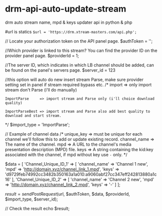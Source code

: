 # drm-api-auto-update-stream
drm auto stream name, mpd &amp; keys updater api in python &amp; php

#url is statics
`$url = 'https://drm.xtream-masters.com/api.php';`

// Locate your authorization token on the API panel page.
$authToken = '';

//Which provider is linked to this stream? You can find the provider ID on the provider panel page.
$providerId = 1;

//The server ID, which indicates in which LB channel should be added, can be found on the panel's servers page.
$server_id = 123

//this option will auto do new insert stream Parse, make sure provider setting set in panel if stream required bypass etc.
/*
	import			=> only import stream don't Parse (i'll do manually)
	
	ImportParse		=> import stream and Parse only (i'll choice download quality)
	
	ImportParseBest	=> import stream and Parse also add best quality to download and start stream.
	
*/
$import_type = 'ImportParse';


// Example of channel data
/*
	unique_key =>		must be unique for each channel we'll follow this to add or update existing record.
		channel_name => 	The name of the channel.
		mpd => 				A URL to the channel's media presentation description (MPD) file.
		keys => 			A string containing the kid:key associated with the channel, if mpd without key use `-` only.
*/

$data = [
    'Channel_Unique_ID_1' => [
        'channel_name' => 'Channel 1 new',
        'mpd' => 'http://domain.xyz/channel_link_1.mpd',
        'keys' => 'd9729feb74992cc3482b350163a1a010:a9060abf27cc347eff242813880a1c16'
    ],
    'Channel_Unique_ID_2' => [
        'channel_name' => 'Channel 2 new',
        'mpd' => 'http://domain.xyz/channel_link_2.mpd',
        'keys' => '-'
    ]
];



$result = sendPostRequest($url, $authToken, $data, $providerId, $import_type, $server_id);

// Check the result
echo $result;
